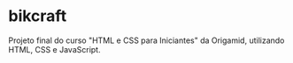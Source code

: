 # bikcraft
Projeto final do curso "HTML e CSS para Iniciantes" da Origamid, utilizando HTML, CSS e JavaScript.
